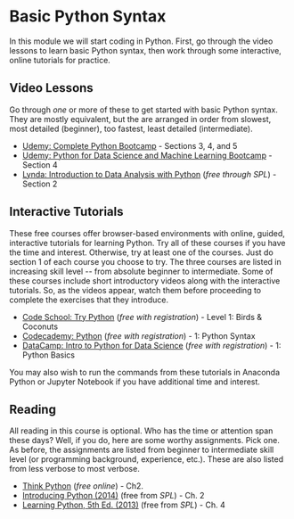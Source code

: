 # Basic Python Syntax

In this module we will start coding in Python. First, go through the video lessons to learn basic Python syntax, then work 
through some interactive, online tutorials for practice.

## Video Lessons

Go through *one* or more of these to get started with basic Python syntax. They are mostly equivalent, but the are 
arranged in order from slowest, most detailed (beginner), too fastest, least detailed (intermediate).

* [Udemy: Complete Python Bootcamp](https://www.udemy.com/complete-python-bootcamp/) - Sections 3, 4, and 5
* [Udemy: Python for Data Science and Machine Learning Bootcamp](https://www.udemy.com/python-for-data-science-and-machine-learning-bootcamp/) - Section 4
* [Lynda: Introduction to Data Analysis with Python](https://www.lynda.com/Numpy-tutorials/Introduction-Data-Analysis-Python/) (*free through SPL*) - Section 2

## Interactive Tutorials

These free courses offer browser-based environments with online, guided, interactive tutorials for learning Python. 
Try all of these courses if you have the time and interest. Otherwise, try at least one of the courses. Just do section 1 of each 
course you choose to try. The three courses are listed in increasing skill level -- from absolute beginner to intermediate. Some of 
these courses include short introductory videos along with the interactive tutorials. So, as the videos appear, watch them before 
proceeding to complete the exercises that they introduce.

* [Code School: Try Python](https://www.codeschool.com/courses/try-python) (*free with registration*) - Level 1: Birds & Coconuts
* [Codecademy: Python](https://www.codecademy.com/learn/python) (*free with registration*) - 1: Python Syntax
* [DataCamp: Intro to Python for Data Science](https://campus.datacamp.com/courses/intro-to-python-for-data-science/) (*free with registration*) - 1: Python Basics

You may also wish to run the commands from these tutorials in Anaconda Python or Jupyter Notebook if you have 
additional time and interest.

## Reading

All reading in this course is optional. Who has the time or attention span these days? Well, if you do, here are 
some worthy assignments. Pick one. As before, the assignments are listed from beginner to intermediate skill level 
(or programming background, experience, etc.). These are also listed from less verbose to most verbose.

* [Think Python](http://greenteapress.com/thinkpython/html/thinkpython003.html) (*free online*) - Ch2.
* [Introducing Python (2014)](https://seattle.bibliocommons.com/item/show/3098624030_introducing_python) (free from *SPL*) - Ch. 2
* [Learning Python, 5th Ed. (2013)](https://seattle.bibliocommons.com/item/show/3098595030_learning_python) (free from *SPL*) - Ch. 4

